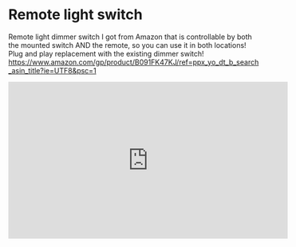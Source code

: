 # Remote light switch

Remote light dimmer switch I got from Amazon that is controllable by both the mounted switch AND the remote, so you can use it in both locations! Plug and play replacement with the existing dimmer switch! https://www.amazon.com/gp/product/B091FK47KJ/ref=ppx_yo_dt_b_search_asin_title?ie=UTF8&psc=1

<iframe width="560" height="315" src="https://www.youtube.com/embed/QG-EsBX9r8k?si=2NR-LWfcW_nX5GmJ" title="YouTube video player" frameborder="0" allow="accelerometer; autoplay; clipboard-write; encrypted-media; gyroscope; picture-in-picture; web-share" referrerpolicy="strict-origin-when-cross-origin" allowfullscreen></iframe>